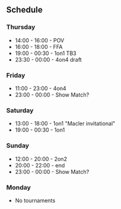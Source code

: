 ## Schedule

### Thursday

- 14:00 - 16:00 - POV
- 16:00 - 18:00 - FFA
- 19:00 - 00:30 - 1on1 TB3
- 23:30 - 00:00 - 4on4 draft

### Friday

- 11:00 - 23:00 - 4on4
- 23:00 - 00:00 - Show Match?

### Saturday

- 13:00 - 18:00 - 1on1 "Macler invitational"
- 19:00 - 00:30 - 1on1

### Sunday

- 12:00 - 20:00 - 2on2
- 20:00 - 22:00 - end
- 23:00 - 00:00 - Show Match?

### Monday

- No tournaments

